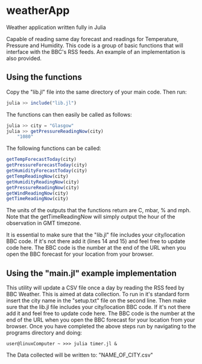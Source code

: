 # weatherApp
Weather application written fully in Julia

Capable of reading same day forecast and readings for Temperature, Pressure and Humidity.
This code is a group of basic functions that will interface with the BBC's RSS feeds.
An example of an implementation is also provided.
## Using the functions
Copy the "lib.jl" file into the same directory of your main code. Then run:
```julia
julia >> include("lib.jl")
```
The functions can then easily be called as follows:
```julia
julia >> city = "Glasgow"
julia >> getPressureReadingNow(city)
	"1080"
```
The following functions can be called:
```julia
getTempForecastToday(city)
getPressureForecastToday(city)
getHumidityForecastToday(city)
getTempReadingNow(city)
getHumidityReadingNow(city)
getPressureReadingNow(city)
getWindReadingNow(city)
getTimeReadingNow(city)
```
The units of the outputs that the functions return  are C, mbar, % and mph.
Note that the getTimeReadingNow will simply output the hour of the observation in GMT timezone.  

It is essential to make sure that the "lib.jl" file includes your city/location BBC code. If it's not there add it (lines 14 and 15) and feel free to update code here. The BBC code is the number at the end of the URL when you open the BBC forecast for your location from your browser.

## Using the "main.jl" example implementation

This utility will update a CSV file once a day by reading the RSS feed by BBC Weather. This is aimed at data collection.
To run in it's standard form insert the city name in the "setup.txt" file on the second line. 
Then make sure that the lib.jl file includes your city/location BBC code. If it's not there add it and feel free to update code here. The BBC code is the number at the end of the URL when you open the BBC forecast for your location from your browser.
Once you have completed the above steps run by navigating to the programs directory and doing:
```shell
user@linuxComputer ~ >>> julia timer.jl &
```
The Data collected will be written to: "NAME_OF_CITY.csv"
